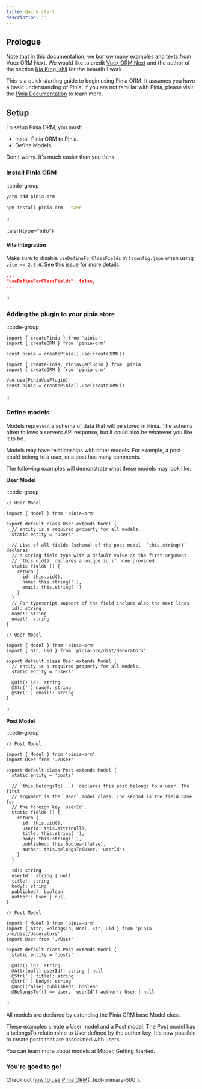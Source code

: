 ```yaml
---
title: Quick start
description: ''
---
```


  ## Prologue

  Note that in this documentation, we borrow many examples and texts from Vuex ORM Next. 
  We would like to credit [Vuex ORM Next](https://next.vuex-orm.org/) and the author of the section [Kia King Ishii](https://github.com/kiaking) for the beautiful work.

  This is a quick starting guide to begin using Pinia ORM. It assumes you have a basic understanding of Pinia. 
  If you are not familiar with Pinia, please visit the [Pinia Documentation](https://pinia.vuejs.org/) to learn more.

  ## Setup

  To setup Pinia ORM, you must:

  - Install Pinia ORM to Pinia.
  - Define Models.

  Don't worry. It's much easier than you think.

  ### Install Pinia ORM

  ::code-group
  ```bash [Yarn]
  yarn add pinia-orm
  ```
  ```bash [NPM]
  npm install pinia-orm --save
  ```
  ::

::alert{type="info"}
#### **Vite Integration**

Make sure to disable `useDefineForClassFields` in `tsconfig.json` when using `vite >= 2.5.0`. See [this issue](https://github.com/vitejs/vite/issues/4636) for more details.

```json
...
"useDefineForClassFields": false,
...
```
::

  ### Adding the plugin to your pinia store

  ::code-group
  ```js{}[Vue3]
  import { createPinia } from 'pinia'
  import { createORM } from 'pinia-orm'

  const pinia = createPinia().use(createORM())
  ```
  ```js{}[Vue2]
  import { createPinia, PiniaVuePlugin } from 'pinia'
  import { createORM } from 'pinia-orm'

  Vue.use(PiniaVuePlugin)
  const pinia = createPinia().use(createORM())
  ```
  ::

  ### Define models

  Models represent a schema of data that will be stored in Pinia. The schema often follows a servers API response, but it could also be whatever you like it to be.
  
  Models may have relationships with other models. For example, a post could belong to a user, or a post has many comments.
  
  The following examples will demonstrate what these models may look like:

  **User Model**

  ::code-group
  ```ts{}[Fields Method]
  // User Model

  import { Model } from 'pinia-orm'
  
  export default class User extends Model {
    // entity is a required property for all models.
    static entity = 'users'
  
    // List of all fields (schema) of the post model. `this.string()` declares
    // a string field type with a default value as the first argument.
    // `this.uid()` declares a unique id if none provided.
    static fields () {
      return {
        id: this.uid(),
        name: this.string(''),
        email: this.string('')
      }
    }
    // For typescript support of the field include also the next lines
    id!: string
    name!: string
    email!: string
  }
  ```
  ```ts{}[Decorator Method]
  // User Model

  import { Model } from 'pinia-orm'
  import { Str, Uid } from 'pinia-orm/dist/decorators'
  
  export default class User extends Model {
    // entity is a required property for all models.
    static entity = 'users'
  
    @Uid() id!: string
    @Str('') name!: string
    @Str('') email!: string
  }
  ```
  ::

  **Post Model**

  ::code-group
  ```ts{}[Fields Method]
  // Post Model

  import { Model } from 'pinia-orm'
  import User from './User'
  
  export default class Post extends Model {
    static entity = 'posts'
  
    // `this.belongsTo(...)` declares this post belongs to a user. The first
    // argument is the `User` model class. The second is the field name for
    // the foreign key `userId`.
    static fields () {
      return {
        id: this.uid(),
        userId: this.attr(null),
        title: this.string(''),
        body: this.string(''),
        published: this.boolean(false),
        author: this.belongsTo(User, 'userId')
      }
    }
    
    id!: string
    userId!: string | null
    title!: string
    body!: string
    published!: boolean
    author!: User | null
  }
  ```
  ```ts{}[Decorator Method]
  // Post Model

  import { Model } from 'pinia-orm'
  import { Attr, BelongsTo, Bool, Str, Uid } from 'pinia-orm/dist/decorators'
  import User from './User'
  
  export default class Post extends Model {
    static entity = 'posts'
  
    @Uid() id!: string
    @Attr(null) userId!: string | null
    @Str('') title!: string
    @Str('') body!: string
    @Bool(false) published!: boolean
    @BelongsTo(() => User, 'userId') author!: User | null
  ```
  ::

  All models are declared by extending the Pinia ORM base Model class.
  
  These examples create a User model and a Post model. The Post model has a belongsTo relationship to User defined by the author key. It's now possible to create posts that are associated with users.
  
  You can learn more about models at Model: Getting Started.

  ### You're good to go!

  Check out [how to use Pinia ORM](/getting-started/usage){ .text-primary-500 }.

